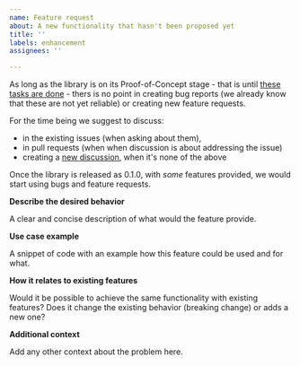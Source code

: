 ```yaml
---
name: Feature request
about: A new functionality that hasn't been proposed yet
title: ''
labels: enhancement
assignees: ''

---
```


As long as the library is on its Proof-of-Concept stage - that is until [these tasks are done](https://github.com/MateuszKubuszok/hearth/issues/36) -
thers is no point in creating bug reports (we already know that these are not yet reliable) or creating new feature requests.

For the time being we suggest to discuss:

 - in the existing issues (when asking about them),
 - in pull requests (when when discussion is about addressing the issue)
 - creating a [new discussion](https://github.com/MateuszKubuszok/hearth/discussions), when it's none of the above

Once the library is released as 0.1.0, with _some_ features provided, we would start using bugs and feature requests.

**Describe the desired behavior**

A clear and concise description of what would the feature provide.

**Use case example**

A snippet of code with an example how this feature could be used and for what.

**How it relates to existing features**

Would it be possible to achieve the same functionality with existing features? Does it change the existing behavior (breaking change) or adds a new one?

**Additional context**

Add any other context about the problem here.
